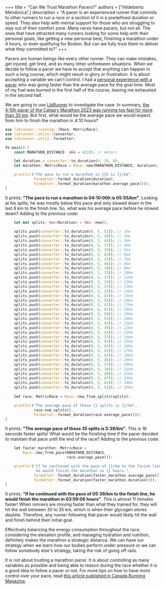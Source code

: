 +++
title = "Can We Trust Marathon Pacers?"
authors = ["Hildeberto Mendonca",]
description = "A pacer is an experienced runner that commits to other runners to run a race or a section of it in a predefined duration or speed. They also help with mental support for those who are struggling to stay out of their comfort zone. Many races have pacers, but not all. The ones that have attracted many runners looking for some help with their personal goals, like getting a new personal best, finishing a marathon under 4 hours, or even qualifying for Boston. But can we fully trust them to deliver what they committed to?"
+++

Pacers are human beings like every other runner. They can make mistakes, get injured, get tired, and so many other unforeseen situations. When we decide to follow a pacer we have to accept that anything can happen in such a long course, which might result in glory or frustration. It is about accepting a variable we can't control. I had a [personal experience with a pacer](https://www.hildeberto.com/sports/2023/05/calgary-marathon.html) who was going faster than the average pace for the goal time. Most of my fuel was burned in the first half of the course, leaving me exhausted in the second half.

We are going to use [LibRunner](https://crates.io/crates/librunner) to investigate the case. In summary, [the 4:10h pacer of the Calgary Marathon 2023 was running too fast for more than 30 km](https://www.strava.com/activities/9159132215/overview). But first, what would be the average pace we would expect from him to finish the marathon in 4:10 hours?

```rust
use librunner::running::{Race, MetricRace};
use librunner::utils::converter;
use librunner::utils::formatter;

fn main() {
    const MARATHON_DISTANCE: u64 = 42195; // meters

    let duration = converter::to_duration(4, 10, 0);
    let marathon: MetricRace = Race::new(MARATHON_DISTANCE, duration);

    println!("The pace to run a marathon in {}h is {}/km", 
             formatter::format_duration(duration), 
             formatter::format_duration(marathon.average_pace()));
}
```
It prints: **"The pace to run a marathon in 04:10:00h is 05:55/km"**. Looking at his splits, he was mostly below this pace and only slowed down in the last 8 km to the finish line. So, what was his average pace before he slowed down? Adding to the previous code:

```rust
    let mut splits: Vec<Duration> = Vec::new();
    
    splits.push(converter::to_duration(0, 5, 53)); // 1km
    splits.push(converter::to_duration(0, 5, 38)); // 2km
    splits.push(converter::to_duration(0, 5, 44)); // 3km
    splits.push(converter::to_duration(0, 5, 37)); // 4km
    splits.push(converter::to_duration(0, 5, 29)); // 5km
    splits.push(converter::to_duration(0, 5, 43)); // 6km
    splits.push(converter::to_duration(0, 5, 33)); // 7km
    splits.push(converter::to_duration(0, 5, 46)); // 8km
    splits.push(converter::to_duration(0, 5, 30)); // 9km
    splits.push(converter::to_duration(0, 5, 33)); // 10km
    splits.push(converter::to_duration(0, 5, 27)); // 11km
    splits.push(converter::to_duration(0, 5, 33)); // 12km
    splits.push(converter::to_duration(0, 5, 37)); // 13km
    splits.push(converter::to_duration(0, 5, 25)); // 14km
    splits.push(converter::to_duration(0, 5, 42)); // 15km
    splits.push(converter::to_duration(0, 5, 54)); // 16km
    splits.push(converter::to_duration(0, 5, 42)); // 17km
    splits.push(converter::to_duration(0, 5, 41)); // 18km
    splits.push(converter::to_duration(0, 5, 50)); // 19km
    splits.push(converter::to_duration(0, 5, 51)); // 20km
    splits.push(converter::to_duration(0, 5, 43)); // 21km
    splits.push(converter::to_duration(0, 5, 39)); // 22km
    splits.push(converter::to_duration(0, 5, 43)); // 23km
    splits.push(converter::to_duration(0, 5, 37)); // 24km
    splits.push(converter::to_duration(0, 5, 42)); // 25km
    splits.push(converter::to_duration(0, 5, 43)); // 26km
    splits.push(converter::to_duration(0, 5, 42)); // 27km
    splits.push(converter::to_duration(0, 5, 41)); // 28km
    splits.push(converter::to_duration(0, 5, 36)); // 29km
    splits.push(converter::to_duration(0, 5, 37)); // 30km
    splits.push(converter::to_duration(0, 5, 34)); // 31km
    splits.push(converter::to_duration(0, 5, 40)); // 32km
    splits.push(converter::to_duration(0, 5, 47)); // 33km
    splits.push(converter::to_duration(0, 5, 41)); // 34km
    splits.push(converter::to_duration(0, 5, 51)); // 35km
    
    let race: MetricRace = Race::new_from_splits(splits);

    println!("The average pace of these {} splits is {}/km",
             race.num_splits(),
             formatter::format_duration(race.average_pace()));
}
```
It prints: **"The average pace of these 35 splits is 5:39/km"**. This is 16 seconds faster splits! What would be the finishing time if the pacer decided to maintain that pace until the end of the race? Adding to the previous code:

```rust
    let faster_marathon: MetricRace = 
        Race::new_from_pace(MARATHON_DISTANCE, 
                            race.average_pace());

    println!("If he continued with the pace of {}/km to the finish line, \ 
              he would finish the marathon in {} hours.",
             formatter::format_duration(faster_marathon.average_pace()),
             formatter::format_duration(faster_marathon.duration()));
}
```
It prints: **"If he continued with the pace of 05:39/km to the finish line, he would finish the marathon in 03:59:06 hours"**. This is almost 11 minutes faster! When runners are moving faster than what they trained for, they will hit the wall between 30 to 35 km, which is when their glycogen stores deplete. Therefore, any runner following that pacer would likely hit the wall and finish behind their initial goal.

Effectively balancing the energy consumption throughout the race, considering the elevation profile, and managing hydration and nutrition, definitely makes the marathon a strategic distance. We can have our strategy when we learn how our bodies perform under pressure or we can follow somebody else's strategy, taking the risk of going off rails.

It is not about trusting a marathon pacer. It is about controlling as many variables as possible and being able to reason during the race whether it is a good idea to follow a pacer or not. For more tips on how to have more control over your pace, read [this article published in Canada Running Magazine](https://runningmagazine.ca/sections/training/3-tips-for-nailing-the-perfect-pace-on-race-day/).